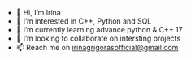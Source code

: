 - 👋 Hi, I’m Irina
- 👀 I’m interested in C++, Python and SQL
- 🌱 I’m currently learning advance python & C++ 17
- 💞️ I’m looking to collaborate on intersting projects
- 📫 Reach me on irinagrigorasofficial@gmail.com

<!---
grigorasirina/grigorasirina is a ✨ special ✨ repository because its `README.md` (this file) appears on your GitHub profile.
You can click the Preview link to take a look at your changes.
--->
